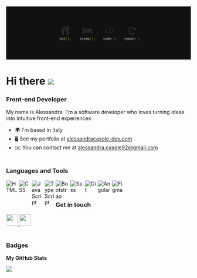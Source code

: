 ![](https://github.com/alessandra-casole/alessandra-casole/blob/main/banner.png)

# Hi there <img src="https://user-images.githubusercontent.com/18350557/176309783-0785949b-9127-417c-8b55-ab5a4333674e.gif" width="35">
### Front-end Developer

<p> My name is Alessandra. I'm a software developer who loves turning ideas into intuitive front-end experiences</p>

* 🌍  I'm based in Italy
* 🖥️  See my portfolio at [alessandracasole-dev.com](http://alessandracasole-dev.com)
* ✉️  You can contact me at [alessandra.casole92@gmail.com](mailto:alessandra.casole92@gmail.com)

#

### Languages and Tools

<img align="left" alt="HTML" width="30" style="margin-right:5px;" src="https://raw.githubusercontent.com/danielcranney/readme-generator/main/public/icons/skills/html5-colored.svg" />
<img align="left" alt="CSS" width="30" style="margin-right:5px;" src="https://raw.githubusercontent.com/danielcranney/readme-generator/main/public/icons/skills/css3-colored.svg" />
<img align="left" alt="JavaScript" width="30" style="margin-right:5px;" src="https://raw.githubusercontent.com/danielcranney/readme-generator/main/public/icons/skills/javascript-colored.svg" />
<img align="left" src="https://raw.githubusercontent.com/danielcranney/readme-generator/main/public/icons/skills/typescript-colored.svg" width="30"  alt="TypeScript" />
<img align="left" alt="Bootstrap" width="35" style="margin-right:5px;" src="https://raw.githubusercontent.com/danielcranney/readme-generator/main/public/icons/skills/bootstrap-colored.svg"> 
<img align="left" alt="Sass" width="35" style="margin-right:5px;" src="https://raw.githubusercontent.com/danielcranney/readme-generator/main/public/icons/skills/sass-colored.svg">
<img align="left" alt="Git" width="30" style="margin-right:5px;" src="https://raw.githubusercontent.com/danielcranney/readme-generator/main/public/icons/skills/git-colored.svg" />
<img align="left" alt="Angular" width="34" style="margin-right:5px;" src="https://upload.wikimedia.org/wikipedia/commons/c/cf/Angular_full_color_logo.svg" />
<img align="left" width="30" src="https://raw.githubusercontent.com/danielcranney/readme-generator/main/public/icons/skills/figma-colored.svg" alt="Figma" />

<br>

#

### Get in touch

<p align="left"> 
  <a href="https://www.github.com/alessandra-casole" target="_blank" rel="noreferrer"> 
    <picture> <source media="(prefers-color-scheme: dark)" srcset="https://raw.githubusercontent.com/danielcranney/readme-generator/main/public/icons/socials/github-dark.svg" /> <source media="(prefers-color-scheme: light)" srcset="https://raw.githubusercontent.com/danielcranney/readme-generator/main/public/icons/socials/github.svg" /> <img src="https://raw.githubusercontent.com/danielcranney/readme-generator/main/public/icons/socials/github.svg" width="32" height="32"/> 
  </picture> </a> 
  <a href="https://www.linkedin.com/in/alessandracasole" target="_blank" rel="noreferrer"> 
    <picture> <source media="(prefers-color-scheme: dark)" srcset="https://raw.githubusercontent.com/danielcranney/readme-generator/main/public/icons/socials/linkedin-dark.svg" /> <source media="(prefers-color-scheme: light)" srcset="https://raw.githubusercontent.com/danielcranney/readme-generator/main/public/icons/socials/linkedin.svg" /> 
      <img src="https://raw.githubusercontent.com/danielcranney/readme-generator/main/public/icons/socials/linkedin.svg" width="32" height="32" /> 
    </picture> 
  </a>
</p>

#

### Badges

<b>My GitHub Stats</b>

<a href="http://www.github.com/alessandra-casole"><img src="https://github-readme-streak-stats.herokuapp.com/?user=alessandra-casole&stroke=ffffff&background=1c1917&ring=0891b2&fire=0891b2&currStreakNum=ffffff&currStreakLabel=0891b2&sideNums=ffffff&sideLabels=ffffff&dates=ffffff&hide_border=true" /></a>





